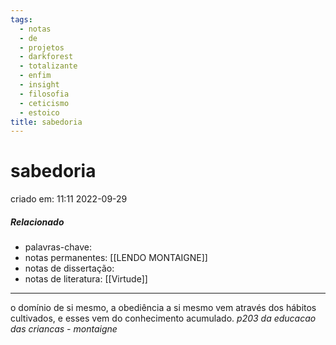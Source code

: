 ```yaml
---
tags:
  - notas
  - de
  - projetos
  - darkforest
  - totalizante
  - enfim
  - insight
  - filosofia
  - ceticismo
  - estoico
title: sabedoria
---
```

# sabedoria
criado em: 11:11 2022-09-29

##### Relacionado
- palavras-chave: 
- notas permanentes: [[LENDO MONTAIGNE]]
- notas de dissertação:
- notas de literatura: [[Virtude]]

---

o domínio de si mesmo, a obediência a si mesmo vem através dos hábitos cultivados, e esses vem do conhecimento acumulado.
*p203 da educacao das criancas - montaigne*